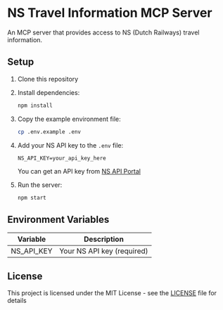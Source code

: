 # NS Travel Information MCP Server

An MCP server that provides access to NS (Dutch Railways) travel information.

## Setup

1. Clone this repository
2. Install dependencies:
   ```bash
   npm install
   ```
3. Copy the example environment file:
   ```bash
   cp .env.example .env
   ```
4. Add your NS API key to the `.env` file:
   ```
   NS_API_KEY=your_api_key_here
   ```
   You can get an API key from [NS API Portal](https://apiportal.ns.nl/)

5. Run the server:
   ```bash
   npm start
   ```

## Environment Variables

| Variable | Description |
|----------|-------------|
| NS_API_KEY | Your NS API key (required) |

## License

This project is licensed under the MIT License - see the [LICENSE](LICENSE) file for details
